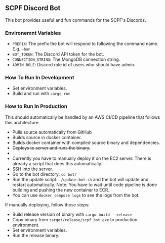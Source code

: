## SCPF Discord Bot
This bot provides useful and fun commands for the SCPF's Discords.

### Environemnt Variables
- ``PREFIX``: The prefix the bot will respond to following the command name. E.g. ``~ban``
- ``BOT_TOKEN``: The Discord API token for the bot.
- ``CONNECTION_STRING``: The MongoDB connection string.
- ``ADMIN_ROLE``: Discord role id of users who should have admin.

### How To Run In Development
- Set environment variables.
- Build and run with ``cargo run``

### How to Run In Production
This should automatically be handled by an AWS CI/CD pipeline that follows this architecture:
- Pulls source automatically from GitHub
- Builds source in docker container.
- Builds docker container with compiled source binary and dependencies.
- ~~Deploys to server and runs the binary.~~
-
- Currently you have to manually deploy it on the EC2 server. There is already a script that does this automatically.
- SSH into the server.
- Go to the bot directory: ``cd bot/``
- Run the update script: ``./update-bot.sh`` and the bot will update and restart automatically. Note: You have to wait until code pipeline is done building and pushing the new container to ECR.
- You can use ``docker compose logs`` to see the logs from the bot.

If manually deploying, follow these steps:
- Build release version of binary with ``cargo build --release``
- Copy binary from ``target/release/scpf_bot.exe`` to production environment.
- Set environment variables.
- Run the release binary.
